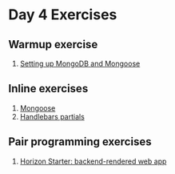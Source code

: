 # Day 4 Exercises

## Warmup exercise
1. [Setting up MongoDB and Mongoose](./warmup.md)

## Inline exercises
1. [Mongoose](models/README.md)
1. [Handlebars partials](partials/README.md)

## Pair programming exercises
1. [Horizon Starter: backend-rendered web app](./horizonstarter)
